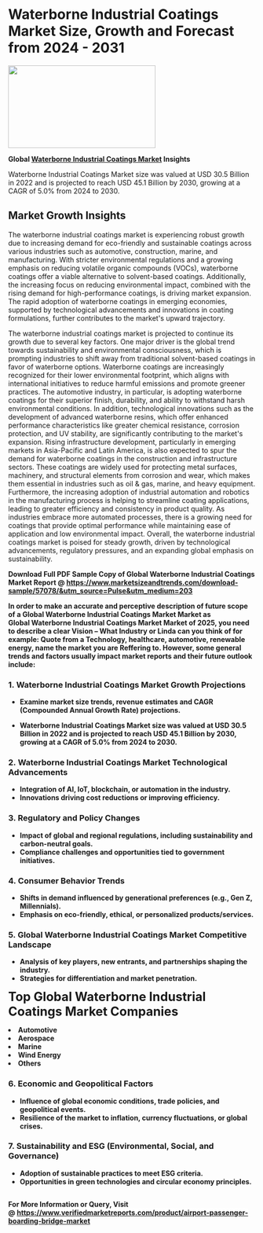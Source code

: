<H1>Waterborne Industrial Coatings Market Size, Growth and Forecast from 2024 - 2031</H1><img class="aligncenter size-medium wp-image-584254" src="https://thirdeyenews.in/wp-content/uploads/2024/09/Global-Market-Research-300x168.jpeg" alt="" width="300" height="168" /><p><strong>Global&nbsp;<a href="https://www.marketsizeandtrends.com/download-sample/57078/&amp;utm_source=Pulse&amp;utm_medium=203">Waterborne Industrial Coatings Market</a> Insights</strong></p><p>Waterborne Industrial Coatings Market size was valued at USD 30.5 Billion in 2022 and is projected to reach USD 45.1 Billion by 2030, growing at a CAGR of 5.0% from 2024 to 2030.</p><p><h2>Market Growth Insights</h2> <p>The waterborne industrial coatings market is experiencing robust growth due to increasing demand for eco-friendly and sustainable coatings across various industries such as automotive, construction, marine, and manufacturing. With stricter environmental regulations and a growing emphasis on reducing volatile organic compounds (VOCs), waterborne coatings offer a viable alternative to solvent-based coatings. Additionally, the increasing focus on reducing environmental impact, combined with the rising demand for high-performance coatings, is driving market expansion. The rapid adoption of waterborne coatings in emerging economies, supported by technological advancements and innovations in coating formulations, further contributes to the market's upward trajectory.</p> <p><strong></strong></p> <p>The waterborne industrial coatings market is projected to continue its growth due to several key factors. One major driver is the global trend towards sustainability and environmental consciousness, which is prompting industries to shift away from traditional solvent-based coatings in favor of waterborne options. Waterborne coatings are increasingly recognized for their lower environmental footprint, which aligns with international initiatives to reduce harmful emissions and promote greener practices. The automotive industry, in particular, is adopting waterborne coatings for their superior finish, durability, and ability to withstand harsh environmental conditions. In addition, technological innovations such as the development of advanced waterborne resins, which offer enhanced performance characteristics like greater chemical resistance, corrosion protection, and UV stability, are significantly contributing to the market's expansion. Rising infrastructure development, particularly in emerging markets in Asia-Pacific and Latin America, is also expected to spur the demand for waterborne coatings in the construction and infrastructure sectors. These coatings are widely used for protecting metal surfaces, machinery, and structural elements from corrosion and wear, which makes them essential in industries such as oil & gas, marine, and heavy equipment. Furthermore, the increasing adoption of industrial automation and robotics in the manufacturing process is helping to streamline coating applications, leading to greater efficiency and consistency in product quality. As industries embrace more automated processes, there is a growing need for coatings that provide optimal performance while maintaining ease of application and low environmental impact. Overall, the waterborne industrial coatings market is poised for steady growth, driven by technological advancements, regulatory pressures, and an expanding global emphasis on sustainability.</p> <p><strong></p><p><span class=""><strong>Download Full PDF Sample Copy of Global Waterborne Industrial Coatings Market Report</strong> @ <a href="https://www.marketsizeandtrends.com/download-sample/57078/&amp;utm_source=Pulse&amp;utm_medium=203" target="_blank">https://www.marketsizeandtrends.com/download-sample/57078/&amp;utm_source=Pulse&amp;utm_medium=203</a></span></p><p>In order to make an accurate and perceptive description of future scope of a Global&nbsp;Waterborne Industrial Coatings Market Market as Global&nbsp;Waterborne Industrial Coatings Market Market of 2025, you need to describe a clear Vision &ndash; What Industry or Linda can you think of for example: Quote from a Technology, healthcare, automotive, renewable energy, name the market you are Reffering to. However, some general trends and factors usually impact market reports and their future outlook include:</p><h3>1.&nbsp;<strong>Waterborne Industrial Coatings Market Growth Projections</strong></h3><ul><li>Examine market size trends, revenue estimates and CAGR (Compounded Annual Growth Rate) projections.</li><li><p>Waterborne Industrial Coatings Market size was valued at USD 30.5 Billion in 2022 and is projected to reach USD 45.1 Billion by 2030, growing at a CAGR of 5.0% from 2024 to 2030.</p></li></ul><h3>2.&nbsp;<strong>Waterborne Industrial Coatings Market Technological Advancements</strong></h3><ul><li>Integration of AI, IoT, blockchain, or automation in the industry.</li><li>Innovations driving cost reductions or improving efficiency.</li></ul><h3>3.&nbsp;<strong>Regulatory and Policy Changes</strong></h3><ul><li>Impact of global and regional regulations, including sustainability and carbon-neutral goals.</li><li>Compliance challenges and opportunities tied to government initiatives.</li></ul><h3>4.&nbsp;<strong>Consumer Behavior Trends</strong></h3><ul><li>Shifts in demand influenced by generational preferences (e.g., Gen Z, Millennials).</li><li>Emphasis on eco-friendly, ethical, or personalized products/services.</li></ul><h3>5.&nbsp;<strong>Global Waterborne Industrial Coatings Market Competitive Landscape</strong></h3><ul><li>Analysis of key players, new entrants, and partnerships shaping the industry.</li><li>Strategies for differentiation and market penetration.</li></ul><p data-pm-slice="1 1 []"><span style="color: inherit; font-family: inherit; font-size: 25px;">Top Global Waterborne Industrial Coatings Market Companies</span></p><div class="" data-test-id=""><p><li>Automotive</li><li> Aerospace</li><li> Marine</li><li> Wind Energy</li><li> Others</li></p></div><h3>6.&nbsp;<strong>Economic and Geopolitical Factors</strong></h3><ul><li>Influence of global economic conditions, trade policies, and geopolitical events.</li><li>Resilience of the market to inflation, currency fluctuations, or global crises.</li></ul><h3>7.&nbsp;<strong>Sustainability and ESG (Environmental, Social, and Governance)</strong></h3><ul><li>Adoption of sustainable practices to meet ESG criteria.</li><li>Opportunities in green technologies and circular economy principles.</li></ul><h2><strong style="font-size: 14px;">For More Information or Query, Visit @&nbsp;</strong><a style="background-color: #ffffff; font-size: 14px;" href="https://www.marketsizeandtrends.com/report/waterborne-industrial-coatings-market/" target="_blank">https://www.verifiedmarketreports.com/product/airport-passenger-boarding-bridge-market</a></h2>
